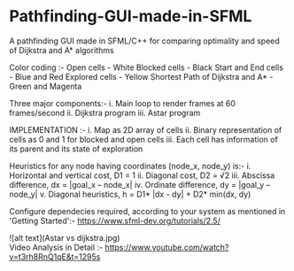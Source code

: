 # Pathfinding-GUI-made-in-SFML
A pathfinding GUI made in SFML/C++ for comparing optimality and speed of Dijkstra and A* algorithms 

Color coding :-
Open cells - White
Blocked cells - Black
Start and End cells - Blue and Red
Explored cells - Yellow
Shortest Path of Dijkstra and A* - Green and Magenta

Three major components:-
i. Main loop to render frames at 60 frames/second
ii. Dijkstra program
iii. Astar program

IMPLEMENTATION :-
i. Map as 2D array of cells
ii. Binary representation of cells as 0 and 1 for blocked and open cells
iii. Each cell has information of its parent and its state of exploration

Heuristics for any node having coordinates (node_x, node_y) is:-
i. Horizontal and vertical cost, D1 = 1
ii. Diagonal cost, D2 = √2
iii. Abscissa difference, dx = |goal_x – node_x|
iv. Ordinate difference, dy = |goal_y – node_y|
v. Diagonal heuristics, h = D1* |dx - dy| + D2* min(dx, dy)

Configure dependecies required, according to your system as mentioned in 'Getting Started':-
https://www.sfml-dev.org/tutorials/2.5/

![alt text](Astar vs dijkstra.jpg)  
Video Analysis in Detail :- https://www.youtube.com/watch?v=t3rh8RnQ1qE&t=1295s

